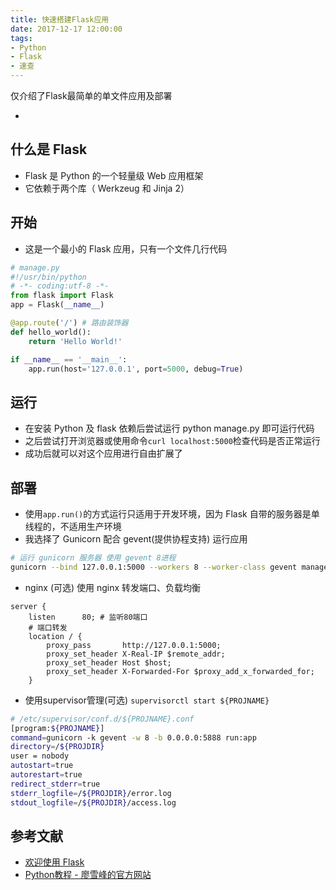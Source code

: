 ```yaml
---
title: 快速搭建Flask应用
date: 2017-12-17 12:00:00
tags:
- Python
- Flask
- 速查
---
```


仅介绍了Flask最简单的单文件应用及部署
+ <!--more-->

## 什么是 Flask

- Flask 是 Python 的一个轻量级 Web 应用框架
- 它依赖于两个库（ Werkzeug 和 Jinja 2）

## 开始

- 这是一个最小的 Flask 应用，只有一个文件几行代码

```python
# manage.py
#!/usr/bin/python
# -*- coding:utf-8 -*-
from flask import Flask
app = Flask(__name__)

@app.route('/') # 路由装饰器
def hello_world():
    return 'Hello World!'

if __name__ == '__main__':
    app.run(host='127.0.0.1', port=5000, debug=True)

```

## 运行

- 在安装 Python 及 flask 依赖后尝试运行 python manage.py 即可运行代码
- 之后尝试打开浏览器或使用命令`curl localhost:5000`检查代码是否正常运行
- 成功后就可以对这个应用进行自由扩展了

## 部署

- 使用`app.run()`的方式运行只适用于开发环境，因为 Flask 自带的服务器是单线程的，不适用生产环境
- 我选择了 Gunicorn 配合 gevent(提供协程支持) 运行应用

```bash
# 运行 gunicorn 服务器 使用 gevent 8进程
gunicorn --bind 127.0.0.1:5000 --workers 8 --worker-class gevent manage:app
```

- nginx (可选) 使用 nginx 转发端口、负载均衡

```nginx
server {
    listen      80; # 监听80端口
    # 端口转发
    location / {
        proxy_pass       http://127.0.0.1:5000;
        proxy_set_header X-Real-IP $remote_addr;
        proxy_set_header Host $host;
        proxy_set_header X-Forwarded-For $proxy_add_x_forwarded_for;
    }
```

- 使用supervisor管理(可选) `supervisorctl start ${PROJNAME}`

```bash
# /etc/supervisor/conf.d/${PROJNAME}.conf
[program:${PROJNAME}]
command=gunicorn -k gevent -w 8 -b 0.0.0.0:5888 run:app
directory=/${PROJDIR}
user = nobody
autostart=true
autorestart=true
redirect_stderr=true
stderr_logfile=/${PROJDIR}/error.log
stdout_logfile=/${PROJDIR}/access.log
```

## 参考文献

- [欢迎使用 Flask](http://docs.jinkan.org/docs/flask/index.html)
- [Python教程 - 廖雪峰的官方网站](https://www.liaoxuefeng.com/wiki/0014316089557264a6b348958f449949df42a6d3a2e542c000)
